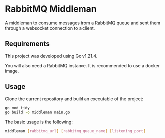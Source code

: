 # RabbitMQ Middleman

A middleman to consume messages from a RabbitMQ queue and sent them through a websocket connection to a client.

## Requirements

This project was developed using Go v1.21.4.

You will also need a RabbitMQ instance. It is recommended to use a docker image.

## Usage

Clone the current repository and build an executable of the project:

```sh
go mod tidy
go build -o middleman main.go
```

The basic usage is the following:

```sh
middleman [rabbitmq_url] [rabbitmq_queue_name] [listening_port]
```
